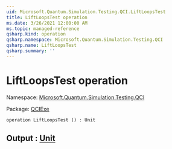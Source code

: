 ```yaml
---
uid: Microsoft.Quantum.Simulation.Testing.QCI.LiftLoopsTest
title: LiftLoopsTest operation
ms.date: 3/26/2021 12:00:00 AM
ms.topic: managed-reference
qsharp.kind: operation
qsharp.namespace: Microsoft.Quantum.Simulation.Testing.QCI
qsharp.name: LiftLoopsTest
qsharp.summary: ''
---
```


# LiftLoopsTest operation

Namespace: [Microsoft.Quantum.Simulation.Testing.QCI](xref:Microsoft.Quantum.Simulation.Testing.QCI)

Package: [QCIExe](https://nuget.org/packages/QCIExe)




```qsharp
operation LiftLoopsTest () : Unit
```


## Output : [Unit](xref:microsoft.quantum.lang-ref.unit)


